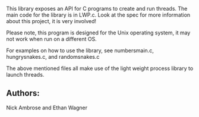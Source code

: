 This library exposes an API for C programs to create and run threads. The main code for the library is in LWP.c. Look at the spec for more information about this project, it is very involved!

Please note, this program is designed for the Unix operating system, it may not work when run on a different OS. 

For examples on how to use the library, see numbersmain.c, hungrysnakes.c, and randomsnakes.c

The above mentioned files all make use of the light weight process library to launch threads.


## Authors:
Nick Ambrose and Ethan Wagner